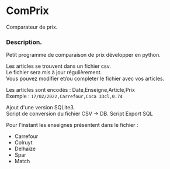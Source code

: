 # ComPrix
Comparateur de prix.

### Description.
Petit programme de comparaison de prix développer en python.  
  
Les articles se trouvent dans un fichier csv.  
Le fichier sera mis à jour régulièrement.  
Vous pouvez modifier et/ou completer le fichier avec vos articles.  
  
Les articles sont encodés : Date,Enseigne,Article,Prix  
Exemple : `17/02/2022,Carrefour,Coca 33cl,0.74`  
  
Ajout d'une version SQLite3.  
Script de conversion du fichier CSV -> DB.
Script Export SQL
  
 Pour l'instant les enseignes présentent dans le fichier :
- Carrefour 
- Colruyt
- Delhaize
- Spar
- Match  
